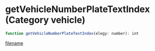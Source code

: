 # getVehicleNumberPlateTextIndex (Category vehicle)

```js
function getVehicleNumberPlateTextIndex(elegy: number): int
```

[filename](getVehicleNumberPlateTextIndex_m.md ':include')